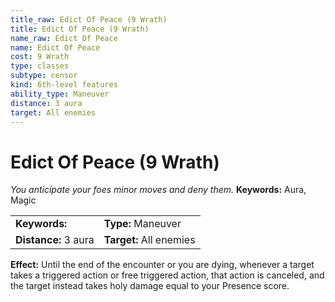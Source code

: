 ```yaml
---
title_raw: Edict Of Peace (9 Wrath)
title: Edict Of Peace (9 Wrath)
name_raw: Edict Of Peace
name: Edict Of Peace
cost: 9 Wrath
type: classes
subtype: censor
kind: 6th-level features
ability_type: Maneuver
distance: 3 aura
target: All enemies
---
```


# Edict Of Peace (9 Wrath)

*You anticipate your foes minor moves and deny them.* **Keywords:** Aura, Magic

|                      |                         |
| :------------------- | :---------------------- |
| **Keywords:**        | **Type:** Maneuver      |
| **Distance:** 3 aura | **Target:** All enemies |

**Effect:** Until the end of the encounter or you are dying, whenever a target takes a triggered action or free triggered action, that action is canceled, and the target instead takes holy damage equal to your Presence score.
